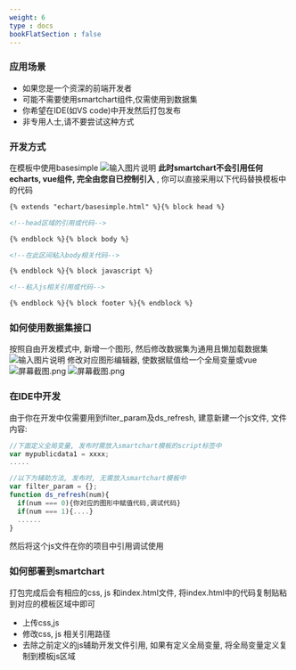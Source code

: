 ```yaml
---
weight: 6
type : docs
bookFlatSection : false
---
```


### 应用场景
- 如果您是一个资深的前端开发者
- 可能不需要使用smartchart组件,仅需使用到数据集
- 你希望在IDE(如VS code)中开发然后打包发布
- 非专用人士,请不要尝试这种方式

### 开发方式
在模板中使用basesimple
![输入图片说明](https://images.gitee.com/uploads/images/2022/0726/082844_51c28fab_5500438.png "屏幕截图.png")
 **此时smartchart不会引用任何echarts, vue组件, 完全由您自已控制引入** , 你可以直接采用以下代码替换模板中的代码
```html
{% extends "echart/basesimple.html" %}{% block head %}

<!--head区域的引用或代码-->

{% endblock %}{% block body %}

<!--在此区间粘入body相关代码-->

{% endblock %}{% block javascript %}

<!--粘入js相关引用或代码-->

{% endblock %}{% block footer %}{% endblock %}

```

### 如何使用数据集接口
按照自由开发模式中, 新增一个图形, 然后修改数据集为通用且懒加载数据集
![输入图片说明](https://images.gitee.com/uploads/images/2022/0726/083916_7e8a92b9_5500438.png "屏幕截图.png")
修改对应图形编辑器, 使数据赋值给一个全局变量或vue
![](https://images.gitee.com/uploads/images/2022/0726/084154_bf4b4bb4_5500438.png "屏幕截图.png")
![](https://images.gitee.com/uploads/images/2022/0726/084420_53727f88_5500438.png "屏幕截图.png")

### 在IDE中开发
由于你在开发中仅需要用到filter_param及ds_refresh, 建意新建一个js文件, 文件内容:
```js
//下面定义全局变量, 发布时需放入smartchart模板的script标签中
var mypublicdata1 = xxxx;
.....

//以下为辅助方法, 发布时, 无需放入smartchart模板中
var filter_param = {};
function ds_refresh(num){
  if(num === 0){你对应的图形中赋值代码,调试代码}
  if(num === 1){....}
  ......
}

```
然后将这个js文件在你的项目中引用调试使用

### 如何部署到smartchart
打包完成后会有相应的css, js 和index.html文件, 将index.html中的代码复制贴粘到对应的模板区域中即可
- 上传css,js
- 修改css, js 相关引用路径
- 去除之前定义的js辅助开发文件引用, 如果有定义全局变量, 将全局变量定义复制到模板js区域
